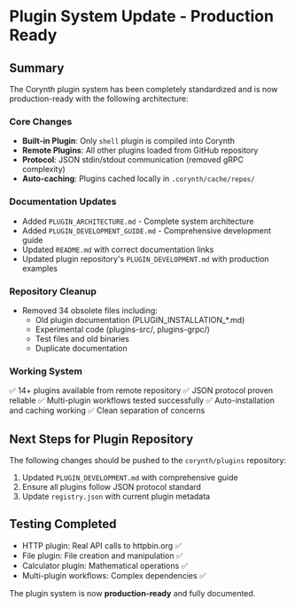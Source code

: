 # Plugin System Update - Production Ready

## Summary

The Corynth plugin system has been completely standardized and is now production-ready with the following architecture:

### Core Changes
- **Built-in Plugin**: Only `shell` plugin is compiled into Corynth
- **Remote Plugins**: All other plugins loaded from GitHub repository
- **Protocol**: JSON stdin/stdout communication (removed gRPC complexity)
- **Auto-caching**: Plugins cached locally in `.corynth/cache/repos/`

### Documentation Updates
- Added `PLUGIN_ARCHITECTURE.md` - Complete system architecture
- Added `PLUGIN_DEVELOPMENT_GUIDE.md` - Comprehensive development guide
- Updated `README.md` with correct documentation links
- Updated plugin repository's `PLUGIN_DEVELOPMENT.md` with production examples

### Repository Cleanup
- Removed 34 obsolete files including:
  - Old plugin documentation (PLUGIN_INSTALLATION_*.md)
  - Experimental code (plugins-src/, plugins-grpc/)
  - Test files and old binaries
  - Duplicate documentation

### Working System
✅ 14+ plugins available from remote repository
✅ JSON protocol proven reliable
✅ Multi-plugin workflows tested successfully
✅ Auto-installation and caching working
✅ Clean separation of concerns

## Next Steps for Plugin Repository

The following changes should be pushed to the `corynth/plugins` repository:

1. Updated `PLUGIN_DEVELOPMENT.md` with comprehensive guide
2. Ensure all plugins follow JSON protocol standard
3. Update `registry.json` with current plugin metadata

## Testing Completed

- HTTP plugin: Real API calls to httpbin.org ✅
- File plugin: File creation and manipulation ✅
- Calculator plugin: Mathematical operations ✅
- Multi-plugin workflows: Complex dependencies ✅

The plugin system is now **production-ready** and fully documented.